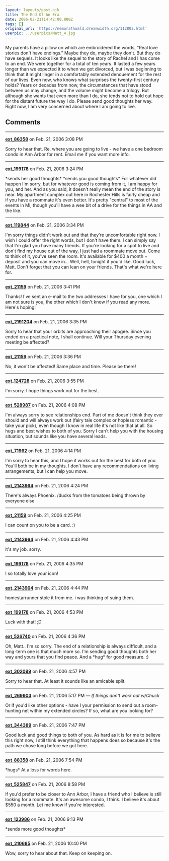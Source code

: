 ```yaml
---
layout: layouts/post.njk
title: The End Of An Era
date: 2006-02-21T14:42:00.000Z
tags: []
original_url: 'https://nemorathwald.dreamwidth.org/112802.html'
userpic: ../userpics/Matt_4.jpg
---
```

My parents have a pillow on which are embroidered the words, "Real love stories don't have endings." Maybe they do, maybe they don't. But they do have sequels. It looks like the sequel to the story of Rachel and I has come to an end. We were together for a total of ten years. It lasted a few years longer than we expected it to when we got divorced, but I was beginning to think that it might linger in a comfortably extended denouement for the rest of our lives. Even now, who knows what surprises the twenty-first century holds? Years or decades from now, the circumstances that have stood between us may change, and the volume might become a trilogy. But although she wants that even more than I do, she tends not to hold out hope for the distant future the way I do. Please send good thoughts her way. Right now, I am very concerned about where I am going to live.

## Comments

---

**[ext_86358](https://www.dreamwidth.org/users/ext_86358)** on Feb. 21, 2006 3:08 PM

Sorry to hear that. Re. where you are going to live - we have a one bedroom condo in Ann Arbor for rent. Email me if you want more info.

---

**[ext_199178](https://www.dreamwidth.org/users/ext_199178)** on Feb. 21, 2006 3:24 PM

\*sends her good thoughts\* \*sends you good thoughts\* For whatever did happen I'm sorry, but for whatever good is coming from it, I am happy for you, and her. And as you said, it doesn't really mean the end of the story is near. My apartment complex out here in Rochester Hills is fairly cheap and if you have a roommate it's even better. It's pretty "central" to most of the events in Mi, though you'll have a wee bit of a drive for the things in AA and the like.

---

**[ext_119844](https://www.dreamwidth.org/users/ext_119844)** on Feb. 21, 2006 3:34 PM

I'm sorry things didn't work out and that they're uncomfortable right now. I wish I could offer the right words, but I don't have them. I can simply say that I'm glad you have many friends. If you're looking for a spot to live and don't find my house out of the way, I just had a roommate move out. Come to think of it, you've seen the room. It's available for $400 a month + deposit and you can move in... Well, hell, tonight if you'd like. Good luck, Matt. Don't forget that you can lean on your friends. That's what we're here for.

---

**[ext_21159](https://www.dreamwidth.org/users/ext_21159)** on Feb. 21, 2006 3:41 PM

Thanks! I've sent an e-mail to the two addresses I have for you, one which I am not sure is you, the other which I don't know if you read any more. Here's hoping!

---

**[ext_2191204](https://www.dreamwidth.org/users/ext_2191204)** on Feb. 21, 2006 3:35 PM

Sorry to hear that your orbits are approaching their apogee. Since you ended on a practical note, I shall continue. Will your Thursday evening meeting be affected?

---

**[ext_21159](https://www.dreamwidth.org/users/ext_21159)** on Feb. 21, 2006 3:36 PM

No, it won't be affected! Same place and time. Please be there!

---

**[ext_124728](https://www.dreamwidth.org/users/ext_124728)** on Feb. 21, 2006 3:55 PM

I'm sorry. I hope things work out for the best.

---

**[ext_528987](https://www.dreamwidth.org/users/ext_528987)** on Feb. 21, 2006 4:08 PM

I'm always sorry to see relationships end. Part of me doesn't think they ever should and will always work out (fairy tale complex or hopless romantic - take your pick), even though I know in real life it's not like that at all. So hugs and best wishes to both of you. Sorry I can't help you with the housing situation, but sounds like you have several leads.

---

**[ext_71962](https://www.dreamwidth.org/users/ext_71962)** on Feb. 21, 2006 4:14 PM

I'm sorry to hear this, and I hope it works out for the best for both of you. You'll both be in my thoughts. I don't have any recommendations on living arrangements, but I can help you move.

---

**[ext_2143964](https://www.dreamwidth.org/users/ext_2143964)** on Feb. 21, 2006 4:24 PM

There's always Phoenix. /ducks from the tomatoes being thrown by everyone else

---

**[ext_21159](https://www.dreamwidth.org/users/ext_21159)** on Feb. 21, 2006 4:25 PM

I can count on you to be a card. :)

---

**[ext_2143964](https://www.dreamwidth.org/users/ext_2143964)** on Feb. 21, 2006 4:43 PM

it's my job. sorry.

---

**[ext_199178](https://www.dreamwidth.org/users/ext_199178)** on Feb. 21, 2006 4:35 PM

I so totally love your icon!

---

**[ext_2143964](https://www.dreamwidth.org/users/ext_2143964)** on Feb. 21, 2006 4:44 PM

homestarrunner stole it from me. i was thinking of suing them.

---

**[ext_199178](https://www.dreamwidth.org/users/ext_199178)** on Feb. 21, 2006 4:53 PM

Luck with that! ;D

---

**[ext_526740](https://www.dreamwidth.org/users/ext_526740)** on Feb. 21, 2006 4:36 PM

Oh, Matt.. I'm so sorry. The end of a relationship is always difficult, and a long-term one is that much more so. I'm sending good thoughts both her way and yours that you find peace. And a \*hug\* for good measure. :)

---

**[ext_302099](https://www.dreamwidth.org/users/ext_302099)** on Feb. 21, 2006 4:57 PM

Sorry to hear that. At least it sounds like an amicable split.

---

**[ext_269903](https://www.dreamwidth.org/users/ext_269903)** on Feb. 21, 2006 5:17 PM — *If things don't work out w/Chuck*

Or if you'd like other options - have I your permission to send out a room-hunting net within my extended circles? If so, what are you looking for?

---

**[ext_344389](https://www.dreamwidth.org/users/ext_344389)** on Feb. 21, 2006 7:47 PM

Good luck and good things to both of you. As hard as it is for me to believe this right now, I still think everything that happens does so because it's the path we chose long before we got here.

---

**[ext_88358](https://www.dreamwidth.org/users/ext_88358)** on Feb. 21, 2006 7:54 PM

\*hugs\* At a loss for words here.

---

**[ext_525847](https://www.dreamwidth.org/users/ext_525847)** on Feb. 21, 2006 8:58 PM

If you'd prefer to be closer to Ann Arbor, I have a friend who I believe is still looking for a roommate. It's an awesome condo, I think. I believe it's about $550 a month. Let me know if you're interested.

---

**[ext_123986](https://www.dreamwidth.org/users/ext_123986)** on Feb. 21, 2006 9:13 PM

\*sends more good thoughts\*

---

**[ext_210685](https://www.dreamwidth.org/users/ext_210685)** on Feb. 21, 2006 10:40 PM

Wow, sorry to hear about that. Keep on keeping on.
